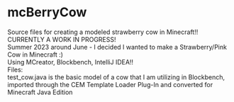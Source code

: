 # mcBerryCow
Source files for creating a modeled strawberry cow in Minecraft!! CURRENTLY A WORK IN PROGRESS!  
Summer 2023 around June - I decided I wanted to make a Strawberry/Pink Cow in Minecraft :)  
Using MCreator, Blockbench, IntelliJ IDEA!!  
Files:  
test_cow.java is the basic model of a cow that I am utilizing in Blockbench, imported through the CEM Template Loader Plug-In and converted for Minecraft Java Edition  

